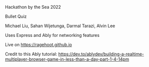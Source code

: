 Hackathon by the Sea 2022

Bullet Quiz

Michael Liu, Sahan Wijetunga, Darmal Tarazi, Alvin Lee

Uses Express and Ably for networking features

Live on https://ragehoot.github.io

Credit to this Ably tutorial: https://dev.to/ablydev/building-a-realtime-multiplayer-browser-game-in-less-than-a-day-part-1-4-14pm